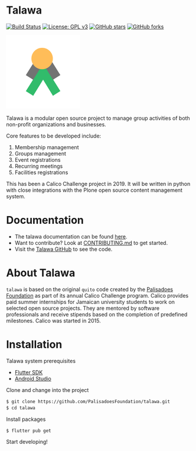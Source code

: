 # Talawa
[![Build Status](https://travis-ci.org/PalisadoesFoundation/talawa.svg?branch=master)](http://www.palisadoes.org/) 
[![License: GPL v3](https://img.shields.io/badge/License-GPLv3-blue.svg)](https://www.gnu.org/licenses/gpl-3.0)
[![GitHub stars](https://img.shields.io/github/stars/PalisadoesFoundation/talawa.svg?style=social&label=Star&maxAge=2592000)](https://github.com/PalisadoesFoundation/talawa)
[![GitHub forks](https://img.shields.io/github/forks/PalisadoesFoundation/talawa.svg?style=social&label=Fork&maxAge=2592000)](https://github.com/PalisadoesFoundation/talawa)

[![N|Solid](images/talawa-logo-lite-200x200.png)](https://github.com/PalisadoesFoundation/talawa)

Talawa is a modular open source project to manage group activities of both non-profit organizations and businesses.

Core features to be developed include:

 1. Membership management
 2. Groups management
 3. Event registrations
 4. Recurring meetings
 5. Facilities registrations

This has been a Calico Challenge project in 2019. It will be written in python with close integrations with the Plone open source content management system.

# Documentation
 - The talawa documentation can be found [here](https://palisadoesfoundation.github.io/talawa-docs/).
 - Want to contribute? Look at [CONTRIBUTING.md][link] to get started.
 - Visit the [Talawa GitHub][repo] to see the code.

# About Talawa
 
 ``talawa`` is based on the original ``quito`` code created by the [Palisadoes Foundation][pfd] as part of its annual Calico Challenge program. Calico provides paid summer internships for  Jamaican university students to work on selected open source projects. They are mentored by software professionals and receive stipends based on the completion of predefined milestones. Calico was started in 2015.
 
# Installation

Talawa system prerequisites
- [Flutter SDK][fsdk]
- [Android Studio][astudio]

Clone and change into the project
```sh
$ git clone https://github.com/PalisadoesFoundation/talawa.git
$ cd talawa
```

Install packages
```sh
$ flutter pub get
```

Start developing!
 
[readthedocs]: <https://talawa.readthedocs.io/>
[repo]: <https://github.com/PalisadoesFoundation/talawa>
[pfd]: <http://www.palisadoes.org>
[fsdk]: <https://flutter.dev/docs/get-started/install>
[astudio]: <https://developer.android.com/studio>
[link]:<https://github.com/PalisadoesFoundation/talawa/blob/master/CONTRIBUTING.md>
